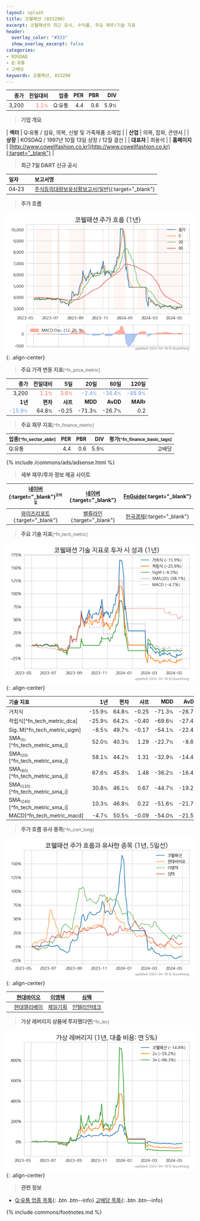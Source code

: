 ```yaml
---
layout: splash
title: 코웰패션 (033290)
excerpt: 코웰패션의 최근 공시, 수익률, 주요 재무/기술 지표
header:
  overlay_color: "#333"
  show_overlay_excerpt: false
categories:
- KOSDAQ
- Q:유통
- 고배당
keywords: 코웰패션, 033290
---
```


| **종가** | **전일대비** | **업종** | **PER** | **PBR** | **DIV** |
| -------: | -----------: | -------: | ------: | ------: | ------: |
| 3,200 | <span style="color: tomato">1.1<small>%</small></span> | Q:유통 | 4.4 | 0.6 | 5.9<small>%</small> |

<!-- more -->


> **기업 개요**<a id="company"></a>

| <span style="white-space:nowrap;">**섹터**</span> | Q:유통 / 섬유, 의복, 신발 및 가죽제품 소매업 |
| <span style="white-space:nowrap;">**산업**</span> | 의복, 잡화, 콘덴서 |
| <span style="white-space:nowrap;">**상장**</span> | KOSDAQ / 1997년 10월 13일 상장 / 12월 결산 |
| <span style="white-space:nowrap;">**대표자**</span> | 최용석 |
| <span style="white-space:nowrap;">**홈페이지**</span> | [http://www.cowellfashion.co.kr](http://www.cowellfashion.co.kr){:target="_blank"} |


> **최근 7일 DART 신규 공시**<a id="dart"></a>

| **일자** |      | **보고서명** |
| :------- | :--- | :----------- |
| 04&#x2011;23 | | [주식등의대량보유상황보고서(일반)](https://dart.fss.or.kr/dsaf001/main.do?rcpNo=20240423000232){:target="_blank"} |


> **주가 흐름**<a id="price"></a>

![033290](/stock/images/033290.png){: .align-center}


> **주요 가격 변동 지표**<small>[^fn_price_metric]</small>

| **종가** | **전일대비** | **5일** | **20일** | **60일** | **120일** |
| -------: | -----------: | ------: | -------: | -------: | --------: |
| 3,200 | <span style="color: tomato">1.1<small>%</small></span> | <span style="color: tomato">3.6<small>%</small></span> | <span style="color: cornflowerblue">-2.4<small>%</small></span> | <span style="color: cornflowerblue">-34.4<small>%</small></span> | <span style="color: cornflowerblue">-48.9<small>%</small></span> |
| **1년** | **편차** | **샤프** | **MDD** | **AvDD** | **MARr** |
| <span style="color: cornflowerblue">-15.9<small>%</small></span> | 64.8<small>%</small> | -0.25 | -71.3<small>%</small> | -26.7<small>%</small> | 0.2 |


> **주요 재무 지표**<small>[^fn_finance_metric]</small>

| **업종**<small>[^fn_sector_abbr]</small> | **PER** | **PBR** | **DIV** | **평가**<small>[^fn_finance_basic_tags]</small> |
| :--------------------------------------- | ------: | ------: | ------: | ----------------------------------------------: |
| Q:유통 | 4.4 | 0.6 | 5.9<small>%</small> | 고배당 |



{% include /commons/ads/adsense.html %}

> **세부 재무/투자 정보 제공 사이트**

| [네이버](https://m.stock.naver.com/domestic/stock/033290/finance/summary){:target="_blank"}<sup><small>모바일</small></sup> | [네이버](https://finance.naver.com/item/coinfo.naver?code=033290){:target="_blank"} | [FnGuide](https://comp.fnguide.com/SVO2/ASP/SVD_Invest.asp?gicode=A033290&MenuYn=Y){:target="_blank"} |
| :---: | :---: | :---: |
| [와이즈리포트](https://comp.wisereport.co.kr/company/c1040001.aspx?cmp_cd=033290){:target="_blank"} | [밸류라인](https://www.valueline.co.kr/finance/summary/033290){:target="_blank"} | [한국경제](https://markets.hankyung.com/stock/033290/financial-summary){:target="_blank"} |


> **주요 기술 지표**<small>[^fn_tech_metric]</small>


![033290](/stock/images/033290_tech.png){: .align-center}

| **기술 지표** | **1년** | **편차** | **샤프** | **MDD** | **AvDD** |
| :------------ | ------: | -----------: | -------: | ------: | -------: |
| 거치식 | -15.9<small>%</small> | 64.8<small>%</small> | -0.25 | -71.3<small>%</small> | -26.7<small>%</small> |
| 적립식[^fn_tech_metric_dca] | -25.9<small>%</small> | 64.2<small>%</small> | -0.40 | -69.6<small>%</small> | -27.4<small>%</small> |
| Sig. M[^fn_tech_metric_sigm] | -8.5<small>%</small> | 49.7<small>%</small> | -0.17 | -54.1<small>%</small> | -22.4<small>%</small> |
| SMA<small><sub>(5)</sub></small>[^fn_tech_metric_sma_i] | 52.0<small>%</small> | 40.3<small>%</small> | 1.29 | -22.7<small>%</small> | -8.6<small>%</small> |
| SMA<small><sub>(20)</sub></small>[^fn_tech_metric_sma_i] | 58.1<small>%</small> | 44.2<small>%</small> | 1.31 | -32.9<small>%</small> | -14.4<small>%</small> |
| SMA<small><sub>(60)</sub></small>[^fn_tech_metric_sma_i] | 67.6<small>%</small> | 45.8<small>%</small> | 1.48 | -36.2<small>%</small> | -16.4<small>%</small> |
| SMA<small><sub>(120)</sub></small>[^fn_tech_metric_sma_i] | 30.8<small>%</small> | 46.1<small>%</small> | 0.67 | -44.7<small>%</small> | -19.2<small>%</small> |
| SMA<small><sub>(240)</sub></small>[^fn_tech_metric_sma_i] | 10.3<small>%</small> | 46.8<small>%</small> | 0.22 | -51.6<small>%</small> | -21.7<small>%</small> |
| MACD[^fn_tech_metric_macd] | -4.7<small>%</small> | 50.5<small>%</small> | -0.09 | -54.0<small>%</small> | -21.5<small>%</small> |


> **주가 흐름 유사 종목**<a id="corr"></a><small>[^fn_corr_long]</small>

![033290](/stock/images/033290_corr.png){: .align-center}

|       | [현대바이오](/048410/) | [이엠텍](/091120/) | [심텍](/222800/) |
| :---: | :------------------------------------: | :------------------------------------: | :------------------------------------: |
|       | [현대엘리베이](/017800/) | [제일기획](/030000/) | [인텔리안테크](/189300/) |


> **가상 레버리지 상품에 투자했다면**<a id="2x"></a><small>[^fn_lev]</small>

![033290](/stock/images/033290_2x.png){: .align-center}


> **관련 정보**

- [Q:유통 업종 목록](/stats/sector/kosdaq_업종_유통_종목/){: .btn .btn--info} [고배당 목록](/fn/fn_high_div/){: .btn .btn--info}

{% include commons/footnotes.md %}